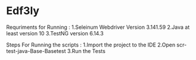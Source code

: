 # Edf3ly
Requriments for Running : 
1.Seleinum Webdriver Version 3.141.59 
2.Java at least version 10 
3.TestNG version 6.14.3

Steps For Running the scripts :
1.Import the project to the IDE 
2.Open scr-test-java-Base-Basetest
3.Run the Tests 
